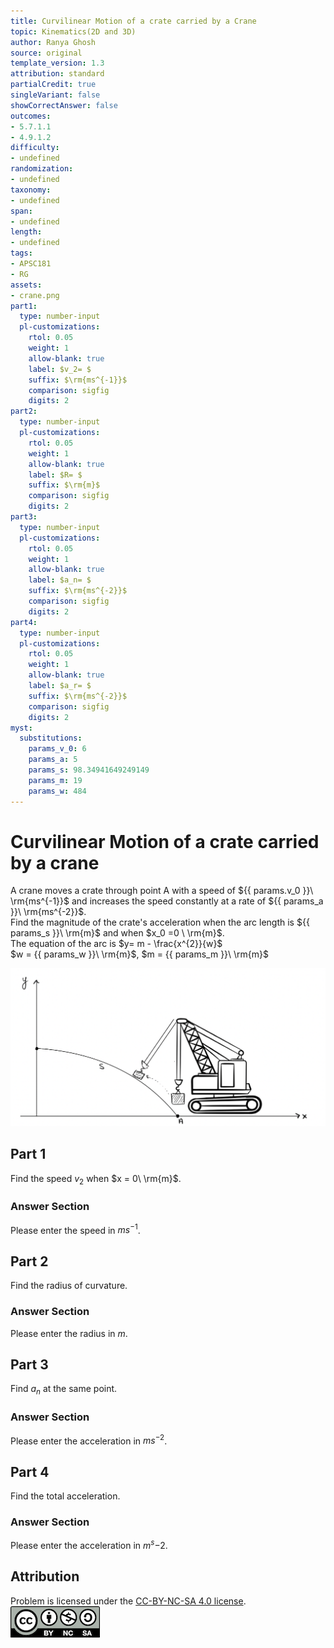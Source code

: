 ```yaml
---
title: Curvilinear Motion of a crate carried by a Crane
topic: Kinematics(2D and 3D)
author: Ranya Ghosh
source: original
template_version: 1.3
attribution: standard
partialCredit: true
singleVariant: false
showCorrectAnswer: false
outcomes:
- 5.7.1.1
- 4.9.1.2
difficulty:
- undefined
randomization:
- undefined
taxonomy:
- undefined
span:
- undefined
length:
- undefined
tags:
- APSC181
- RG
assets:
- crane.png
part1:
  type: number-input
  pl-customizations:
    rtol: 0.05
    weight: 1
    allow-blank: true
    label: $v_2= $
    suffix: $\rm{ms^{-1}}$
    comparison: sigfig
    digits: 2
part2:
  type: number-input
  pl-customizations:
    rtol: 0.05
    weight: 1
    allow-blank: true
    label: $R= $
    suffix: $\rm{m}$
    comparison: sigfig
    digits: 2
part3:
  type: number-input
  pl-customizations:
    rtol: 0.05
    weight: 1
    allow-blank: true
    label: $a_n= $
    suffix: $\rm{ms^{-2}}$
    comparison: sigfig
    digits: 2
part4:
  type: number-input
  pl-customizations:
    rtol: 0.05
    weight: 1
    allow-blank: true
    label: $a_r= $
    suffix: $\rm{ms^{-2}}$
    comparison: sigfig
    digits: 2
myst:
  substitutions:
    params_v_0: 6
    params_a: 5
    params_s: 98.34941649249149
    params_m: 19
    params_w: 484
---
```

# Curvilinear Motion of a crate carried by a crane
A crane moves a crate through point A with a speed of ${{ params.v_0 }}\ \rm{ms^{-1}}$ and increases the speed constantly at a rate of ${{ params_a }}\ \rm{ms^{-2}}$.<br>Find the magnitude of the crate's acceleration when the arc length is ${{ params_s }}\ \rm{m}$ and when $x_0 =0 \ \rm{m}$. <br>The equation of the arc is $y= m - \frac{x^{2}}{w}$
<br>
$w = {{ params_w }}\ \rm{m}$, $m = {{ params_m }}\ \rm{m}$

<img src="crane.png" width=600>

## Part 1

Find the speed $v_2$ when $x = 0\ \rm{m}$.

### Answer Section

Please enter the speed in $ms^{-1}$.

## Part 2

Find the radius of curvature.

### Answer Section

Please enter the radius in $m$.

## Part 3

Find $a_n$ at the same point.

### Answer Section

Please enter the acceleration in $ms^{-2}$.

## Part 4

Find the total acceleration.

### Answer Section

Please enter the acceleration in $m^s{-2}$.

## Attribution

Problem is licensed under the [CC-BY-NC-SA 4.0 license](https://creativecommons.org/licenses/by-nc-sa/4.0/).<br> ![The Creative Commons 4.0 license requiring attribution-BY, non-commercial-NC, and share-alike-SA license.](https://raw.githubusercontent.com/firasm/bits/master/by-nc-sa.png)